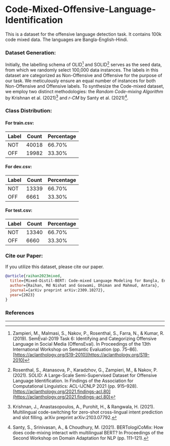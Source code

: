 # Code-Mixed-Offensive-Language-Identification
This is a dataset for the offensive language detection task. It contains 100k code mixed data. The languages are Bangla-English-Hindi.

### Dataset Generation:

Initially, the labelling schema of OLID[^1] and SOLID[^2] serves as the seed data, from which we randomly select 100,000 data instances. The labels in this dataset are categorized as Non-Offensive and Offensive for the purpose of our task. We meticulously ensure an equal number of instances for both Non-Offensive and Offensive labels. To synthesize the Code-mixed dataset, we employ two distinct methodologies: the *Random Code-mixing Algorithm* by Krishnan et al. (2021)[^3] and *r-CM* by Santy et al. (2021)[^4].

### Class Distribution:

#### For train.csv:

| Label | Count | Percentage |
|-------|-------|------------|
| NOT   | 40018 | 66.70%     |
| OFF   | 19982 | 33.30%     |

#### For dev.csv:

| Label | Count | Percentage |
|-------|-------|------------|
| NOT   | 13339 | 66.70%     |
| OFF   | 6661  | 33.30%     |

#### For test.csv:

| Label | Count | Percentage |
|-------|-------|------------|
| NOT   | 13340 | 66.70%     |
| OFF   | 6660  | 33.30%     |

### Cite our Paper:

If you utilize this dataset, please cite our paper.

```bibtex
@article{raihan2023mixed,
  title={Mixed-Distil-BERT: Code-mixed Language Modeling for Bangla, English, and Hindi},
  author={Raihan, Md Nishat and Goswami, Dhiman and Mahmud, Antara},
  journal={arXiv preprint arXiv:2309.10272},
  year={2023}
}
```

### References

[^1]: Zampieri, M., Malmasi, S., Nakov, P., Rosenthal, S., Farra, N., & Kumar, R. (2019). SemEval-2019 Task 6: Identifying and Categorizing Offensive Language in Social Media (OffensEval). In Proceedings of the 13th International Workshop on Semantic Evaluation (pp. 75–86). [https://aclanthology.org/S19-2010](https://aclanthology.org/S19-2010)

[^2]: Rosenthal, S., Atanasova, P., Karadzhov, G., Zampieri, M., & Nakov, P. (2021). SOLID: A Large-Scale Semi-Supervised Dataset for Offensive Language Identification. In Findings of the Association for Computational Linguistics: ACL-IJCNLP 2021 (pp. 915–928). [https://aclanthology.org/2021.findings-acl.80](https://aclanthology.org/2021.findings-acl.80)

[^3]: Krishnan, J., Anastasopoulos, A., Purohit, H., & Rangwala, H. (2021). Multilingual code-switching for zero-shot cross-lingual intent prediction and slot filling. arXiv preprint arXiv:2103.07792.

[^4]: Santy, S., Srinivasan, A., & Choudhury, M. (2021). BERTologiCoMix: How does code-mixing interact with multilingual BERT? In Proceedings of the Second Workshop on Domain Adaptation for NLP (pp. 111–121).

---

